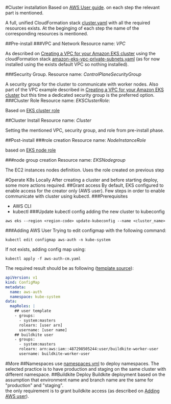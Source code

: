 #Cluster installation 
Based on [AWS User guide](https://docs.aws.amazon.com/eks/latest/userguide). on each step the relevant part is mentioned.

A full, unified CloudFormation stack [cluster.yaml](cluster.yaml) with all the required resources exists. At the beginging of each step the name of the corresponding resources is mentioned.   

##Pre-install
###VPC and Network
Resource name: *VPC*

As described on [Creating a VPC for your Amazon EKS cluster](https://docs.aws.amazon.com/eks/latest/userguide/create-public-private-vpc.html)
using the cloudFormation stack [amazon-eks-vpc-private-subnets.yaml](https://s3.us-west-2.amazonaws.com/amazon-eks/cloudformation/2020-10-29/amazon-eks-vpc-private-subnets.yaml)
(as for now installed using the exists default VPC so nothing installed).

###Security Group.
Resource name: *ControlPlaneSecurityGroup*

A security group for the cluster to communicate with worker nodes.
Also part of the VPC example described in [Creating a VPC for your Amazon EKS cluster](https://docs.aws.amazon.com/eks/latest/userguide/create-public-private-vpc.html) but this time a dedicated security group is the preferred option.
###Cluster Role
Resource name: *EKSClusterRole*:

Based on [EKS cluster role](https://docs.aws.amazon.com/eks/latest/userguide/service_IAM_role.html)
  
##Cluster Install
Resource name: *Cluster*

Setting the mentioned VPC, security group, and role from pre-install phase.


##Post-install
###role creation
Resource name: *NodeInstanceRole*

based on [EKS node role](https://docs.aws.amazon.com/eks/latest/userguide/create-node-role.html)

###node group creation
Resource name: *EKSNodegroup*

The EC2 instances nodes definition.
Uses the role created on previous step


#Operate K8s Locally
After creating a cluster and before starting deploy, some more actions required.
##Grant access
By default, EKS configured to enable access for the creator only (AWS user).
Few steps in order to enable communicate with cluster using kubectl.
###Prerequisites
- AWS CLI
- kubectl
###Update kubectl config
adding the new cluster to kubeconfig 

```shell
aws eks --region <region-code> update-kubeconfig --name <cluster_name>
```
###Adding AWS User
Trying to edit configmap with the following command:

```shell
kubectl edit configmap aws-auth -n kube-system
```
 
If not exists, adding config map using:

```shell
kubectl apply -f aws-auth-cm.yaml
```

The required result should be as following ([template source](https://s3.us-west-2.amazonaws.com/amazon-eks/cloudformation/2020-10-29/aws-auth-cm.yaml)):
```yaml
apiVersion: v1
kind: ConfigMap
metadata:
  name: aws-auth
  namespace: kube-system
data:
  mapRoles: | 
    ## user template
    - groups:
      - system:masters
      rolearn: [user arn]
      username: [user name]
    ## buildkite user
    - groups:
      - system:masters
      rolearn: arn:aws:iam::487298505244:user/buildkite-worker-user
      username: buildkite-worker-user
  ```

#More
##Namespaces
use [namespaces.yml](namespace.yml) to deploy namespaces. The selected practice is to have production and staging on the same cluster with different namespace.
##Buildkite Deploy
Buildkite deployment based on the assumption that environment name and branch name are the same for "production" and "staging".  
the only requirement is to grant buildkite access (as described on [Adding AWS user]()).